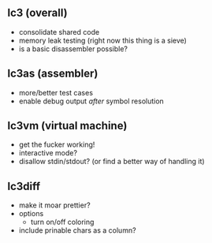 ## lc3 (overall)
* consolidate shared code
* memory leak testing (right now this thing is a sieve)
* is a basic disassembler possible?

## lc3as (assembler)
* more/better test cases
* enable debug output *after* symbol resolution

## lc3vm (virtual machine)
* get the fucker working!
* interactive mode?
* disallow stdin/stdout? (or find a better way of handling it)

## lc3diff
* make it moar prettier?
* options
  * turn on/off coloring
* include prinable chars as a column?
